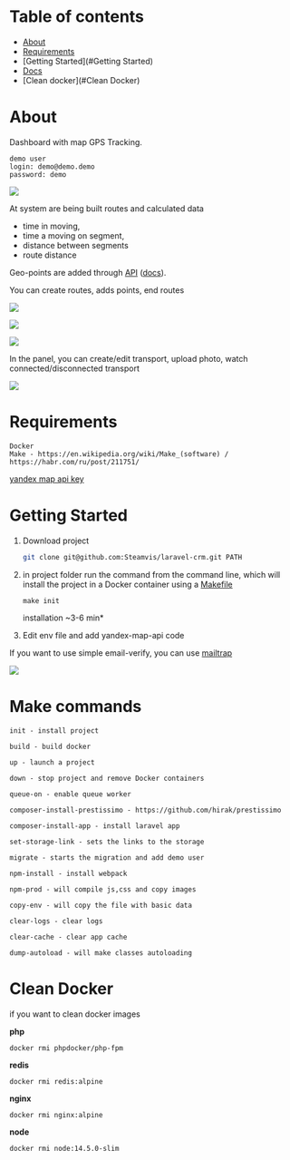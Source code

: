 # Table of contents

- [About](#About)
- [Requirements](#Requirements)
- [Getting Started](#Getting Started)
- [Docs](https://github.com/Steamvis/laravel-crm/tree/master/docs)
- [Clean docker](#Clean Docker)

# About

Dashboard with map GPS Tracking.

```
demo user
login: demo@demo.demo
password: demo
```

![](https://s114vla.storage.yandex.net/rdisk/183a6498daa63c01956aff49af29394e58bcd2b84aa5a818f1b84ebd235aed10/5f106654/uKJUW3GHiIUFTrrK9X6UGNNPY6EUcADkP8khFgZVG3U2xlPdDFhy9MJbk_6rmmbdXspZBfVkotWvp0-71mjuig==?uid=378621291&filename=land.png&disposition=inline&hash=&limit=0&content_type=image%2Fpng&tknv=v2&owner_uid=378621291&etag=42d7d9041ce7ad477b10460ca6234a3d&media_type=image&hid=294e37677dbc40cf878675489075e423&fsize=543979&rtoken=VOCi0a2e1JPd&force_default=yes&ycrid=na-984c9e19343df24c774d4c6c23ce5714-downloader21f&ts=5aa8ffd673d00&s=b53964de2c282907f16d01561ba02a77cfdafbd26d7fed840a0558616b88e5b6&pb=U2FsdGVkX18-49nMfWEDbvxJMDH6C6FusF503AnLCykJ4ekfFWFXxfDJQSan39rT_yqclITlEnK_znk70dNKgfVvBBeA9LLuxUghx4-v3Zk)

At system are being built routes and calculated data

- time in moving,
- time a moving on segment,
- distance between segments
- route distance

Geo-points are added through [API](https://github.com/Steamvis/laravel-crm/blob/master/src/app/Http/Controllers/Api/MapController.php) ([docs](https://github.com/Steamvis/laravel-crm/blob/master/docs/api.md)). 

You can create routes, adds points, end routes

![](https://s96vla.storage.yandex.net/rdisk/62274aa04dad08999042346afe5a92192c1c3660fd92a9c1df8bf98dcaed9200/5f10638c/uKJUW3GHiIUFTrrK9X6UGIpynD_e1bUhsqIxRtQn3oxjzLUbEmFC7vQFIjrc6P8OywTXxrs8YglV9obyZX9PsQ==?uid=378621291&filename=first.gif&disposition=inline&hash=&limit=0&content_type=image%2Fgif&tknv=v2&owner_uid=378621291&etag=c37c4c2bf7e5e7c3fec3398905a89da5&media_type=image&hid=80c7f6680da6ce87bad735ae3e1d6c33&fsize=12796996&rtoken=PY5DQXdTwSY0&force_default=yes&ycrid=na-9a3db81d1f6c619596ada4c0ad3752d1-downloader14e&ts=5aa8fd2f6fb00&s=26648e04e1d38cc4661f5db627f5b39d7fff8e43c68bbb8f5097ae806e6f2c19&pb=U2FsdGVkX1-9dE-3zKBN58ZxmzPA9PrPxdWeiiq_HsBbJKJGqHF4vmRJJA8OZRYUTqeAxRsDKq0OZYp8n6fH1m_ejL3dm8TY6i7o9OPgMk4)

![](https://s237myt.storage.yandex.net/rdisk/84e54fe6ae6c39ae7e6403d5447b943061c2add88fea13c43291b15fe4e22fa6/5f1063ad/uKJUW3GHiIUFTrrK9X6UGIkFTRig84nl6k_6GKsk_S-6fpF_koFxnNUVjhBkQJsM_C_KHIHRJyzZLLx3qTRSzQ==?uid=378621291&filename=second.gif&disposition=inline&hash=&limit=0&content_type=image%2Fgif&tknv=v2&owner_uid=378621291&fsize=14210745&hid=3a9c981b17887ad886de4f3ba82286a4&media_type=image&etag=d89666ff4003c6e77b874e6ac61d7dbd&rtoken=F29UduPUqiiU&force_default=yes&ycrid=na-32591fe01156c966156edf99af969d60-downloader14e&ts=5aa8fd4df4300&s=4ec69777022af3fe880c681b7ef1bcee0c4b345e16bc476006c5fccc289ffc6e&pb=U2FsdGVkX18MZ_UBAjylk-hE3npnxg8YClPoS_PXId8eUMdWM2JYiYRFltVzIPDpbgpDxb9j7NCfxvUqYbRKfeK_iJSbmiW8zMM0pSQYPOY)

![](https://s418man.storage.yandex.net/rdisk/cd10097c221dd8635651ca082799f9c47562f9aeda5e32c29e13634467276455/5f1063c9/uKJUW3GHiIUFTrrK9X6UGNyk5Or-C02tG1CW_jT76-ie2hjo2BcIWnhfdUkAA-F7XQqcexN_oX1lndibpJ79kw==?uid=378621291&filename=last.gif&disposition=inline&hash=&limit=0&content_type=image%2Fgif&tknv=v2&owner_uid=378621291&fsize=16502965&hid=35f241a68130391d77585cc46071284a&etag=ca3fa9136c5f4c9e5d9587192c6fe099&media_type=image&rtoken=Bl4eTTTLHvaj&force_default=yes&ycrid=na-48e36e0b952a1317f20b5f1aa2ab1c23-downloader14e&ts=5aa8fd68a8200&s=7bc47c80535db1433d0c41ada197e244d9133af6e50eb75ab508dc877e1d7869&pb=U2FsdGVkX18ZTbd278v80IBxTECxdPEC06pHOQWFlb6J9zaGE7dPSfUXYp1MTXwGypYeyR9pHQbk4ggm-tcAyVoE0t-HRK3O9elLd8QqgAc)

In the panel, you can create/edit transport, upload photo, watch connected/disconnected transport

![](https://s475sas.storage.yandex.net/rdisk/c40db54275288f9bc575803913f6812e0c3093ca6ce7797ccd22f5064f318f5c/5f1084f0/uKJUW3GHiIUFTrrK9X6UGH7xvLdbfSdkioEiPPHph0ASplz9oOhe9hU-9pVT65yQUlGu4NlQZqYnZYOkMdVRXw==?uid=378621291&filename=cars-dashboard.png&disposition=inline&hash=&limit=0&content_type=image%2Fpng&tknv=v2&owner_uid=378621291&fsize=574535&media_type=image&hid=2fb94bfc4aacbc4ec9d1584c50f50230&etag=ee0c5063c67f126d3c504583e72544bc&rtoken=djlI5PIHPgFI&force_default=yes&ycrid=na-3302d302e412e10a4e7365dd699aac1f-downloader3f&ts=5aa91d067d9c0&s=f583d3ebd239cbd6549ed5b01d92ccd17706b2079b46c787cef8f824e1089df3&pb=U2FsdGVkX19uJby2eBahNWPhP6FKLWgaZAcajHrgs-hn1hID25aYANojZWT4Ski3XNEEW17u3hmXrNTRtsFsUrlmGSLTTbC6ObEETS3DVEM)

# Requirements

```text
Docker
Make - https://en.wikipedia.org/wiki/Make_(software) / https://habr.com/ru/post/211751/
```

[yandex map api key](https://developer.tech.yandex.ru/services/)

# Getting Started 

1. Download project

   ```bash
   git clone git@github.com:Steamvis/laravel-crm.git PATH
   ```

2. in project folder run the command from the command line, which will install the project in a Docker container using a [Makefile](https://github.com/Steamvis/laravel-crm/blob/master/Makefile)

   ```
   make init
   ```

   installation ~3-6 min*

3. Edit env file and add yandex-map-api code

If you want to use simple email-verify, you can use [mailtrap](https://mailtrap.io/)

![](https://s578sas.storage.yandex.net/rdisk/eceb8384f4cfd15d99959dc995e23c2baa2ec4d29d715dcd056d21856f20900c/5f10646e/uKJUW3GHiIUFTrrK9X6UGMFc4ls8Pxb-urrrIsqFtBsQufbTLg8SXcIIGOCU863Nz9Jb8zryiRpmwN92zrxepA==?uid=378621291&filename=mailtrap-api.png&disposition=inline&hash=&limit=0&content_type=image%2Fpng&tknv=v2&owner_uid=378621291&media_type=image&fsize=38013&hid=1008a7e1962990cf9a555eafbc51163b&etag=cc0aaa2d35dc6aef8363f2bd7aa5a6a9&rtoken=BtmKyowQULrj&force_default=yes&ycrid=na-0c1d77d9550d51b328a11642f34b1a04-downloader14e&ts=5aa8fe0603540&s=8c499bd026dc37848eb66c5b2af1e467efa9967653f82c8763fc7ede1ea6928c&pb=U2FsdGVkX1-CmZknfEdC84g82302Bz8cm60Mys-m_P-OPMqTYOS7yKb8XUcDN53LrejPLnLfnXBNwerwPh0uIwFzepRCO_tbu6Id76Gavl4)

# Make commands

```
init - install project
```

```
build - build docker
```

```
up - launch a project
```

```
down - stop project and remove Docker containers
```

```
queue-on - enable queue worker
```

```
composer-install-prestissimo - https://github.com/hirak/prestissimo
```

```
composer-install-app - install laravel app
```

```
set-storage-link - sets the links to the storage
```

```
migrate - starts the migration and add demo user
```

```
npm-install - install webpack
```

```
npm-prod - will compile js,css and copy images
```

```
copy-env - will copy the file with basic data
```

```
clear-logs - clear logs
```

```
clear-cache - clear app cache
```

```
dump-autoload - will make classes autoloading
```



# Clean Docker

if you want to clean docker images

**php**

```
docker rmi phpdocker/php-fpm
```

**redis**

```
docker rmi redis:alpine
```

**nginx**

```
docker rmi nginx:alpine
```

**node**

```
docker rmi node:14.5.0-slim
```
